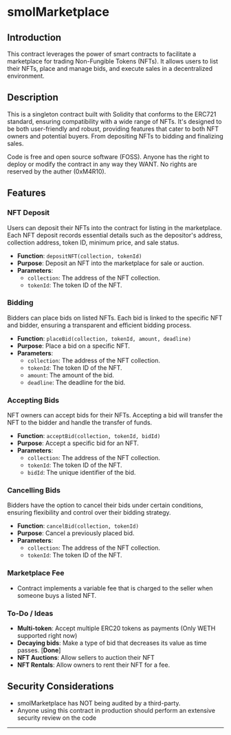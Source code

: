 # smolMarketplace

## Introduction

This contract leverages the power of smart contracts to facilitate a marketplace for trading Non-Fungible Tokens (NFTs). It allows users to list their NFTs, place and manage bids, and execute sales in a decentralized environment.

## Description

This is a singleton contract built with Solidity that conforms to the ERC721 standard, ensuring compatibility with a wide range of NFTs. It's designed to be both user-friendly and robust, providing features that cater to both NFT owners and potential buyers. From depositing NFTs to bidding and finalizing sales.

Code is free and open source software (FOSS). Anyone has the right to deploy or modify the contract in any way they WANT. No rights are reserved  by the auther (0xM4R10).

## Features

### NFT Deposit

Users can deposit their NFTs into the contract for listing in the marketplace. Each NFT deposit records essential details such as the depositor's address, collection address, token ID, minimum price, and sale status.

- **Function**: `depositNFT(collection, tokenId)`
- **Purpose**: Deposit an NFT into the marketplace for sale or auction.
- **Parameters**:
  - `collection`: The address of the NFT collection.
  - `tokenId`: The token ID of the NFT.

### Bidding

Bidders can place bids on listed NFTs. Each bid is linked to the specific NFT and bidder, ensuring a transparent and efficient bidding process.

- **Function**: `placeBid(collection, tokenId, amount, deadline)`
- **Purpose**: Place a bid on a specific NFT.
- **Parameters**:
  - `collection`: The address of the NFT collection.
  - `tokenId`: The token ID of the NFT.
  - `amount`: The amount of the bid.
  - `deadline`: The deadline for the bid.

### Accepting Bids

NFT owners can accept bids for their NFTs. Accepting a bid will transfer the NFT to the bidder and handle the transfer of funds.

- **Function**: `acceptBid(collection, tokenId, bidId)`
- **Purpose**: Accept a specific bid for an NFT.
- **Parameters**:
  - `collection`: The address of the NFT collection.
  - `tokenId`: The token ID of the NFT.
  - `bidId`: The unique identifier of the bid.

### Cancelling Bids

Bidders have the option to cancel their bids under certain conditions, ensuring flexibility and control over their bidding strategy.

- **Function**: `cancelBid(collection, tokenId)`
- **Purpose**: Cancel a previously placed bid.
- **Parameters**:
  - `collection`: The address of the NFT collection.
  - `tokenId`: The token ID of the NFT.

### Marketplace Fee

- Contract implements a variable fee that is charged to the seller when someone buys a listed NFT.

### To-Do / Ideas
- **Multi-token**: Accept multiple ERC20 tokens as payments (Only WETH supported right now)
- **Decaying bids**: Make a type of bid that decreases its value as time passes. [**Done**]
- **NFT Auctions**: Allow sellers to auction their NFT
- **NFT Rentals**: Allow owners to rent their NFT for a fee.

## Security Considerations

- smolMarketplace has NOT being audited by a third-party.
- Anyone using this contract in production should perform an extensive security review on the code

---
